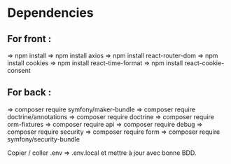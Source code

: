 # Dependencies

## For front :
=> npm install
=> npm install axios
=> npm install react-router-dom
=> npm install cookies
=> npm install react-time-format
=> npm install react-cookie-consent

## For back :
=> composer require symfony/maker-bundle
=> composer require doctrine/annotations
=> composer require doctrine
=> composer require orm-fixtures
=> composer require api
=> composer require debug
=> composer require security
=> composer require form
=> composer require symfony/security-bundle

Copier / coller .env => .env.local et mettre à jour avec bonne BDD.
